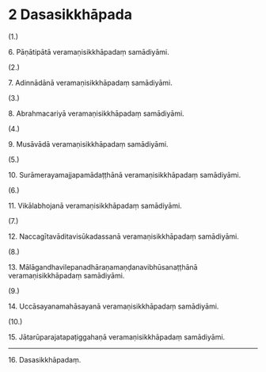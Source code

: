 

# 2 Dasasikkhāpada


(1.)

6\. Pāṇātipātā veramaṇisikkhāpadaṃ samādiyāmi.

(2.)

7\. Adinnādānā veramaṇisikkhāpadaṃ samādiyāmi.

(3.)

8\. Abrahmacariyā veramaṇisikkhāpadaṃ samādiyāmi.

(4.)

9\. Musāvādā veramaṇisikkhāpadaṃ samādiyāmi.

(5.)

10\. Surāmerayamajjapamādaṭṭhānā veramaṇisikkhāpadaṃ samādiyāmi.

(6.)

11\. Vikālabhojanā veramaṇisikkhāpadaṃ samādiyāmi.

(7.)

12\. Naccagītavāditavisūkadassanā veramaṇisikkhāpadaṃ samādiyāmi.

(8.)

13\. Mālāgandhavilepanadhāraṇamaṇḍanavibhūsanaṭṭhānā veramaṇisikkhāpadaṃ samādiyāmi.

(9.)

14\. Uccāsayanamahāsayanā veramaṇisikkhāpadaṃ samādiyāmi.

(10.)

15\. Jātarūparajatapaṭiggahaṇā veramaṇisikkhāpadaṃ samādiyāmi.

---

16\. Dasasikkhāpadaṃ.





